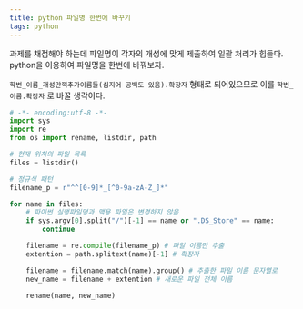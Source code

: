 ```yaml
---
title: python 파일명 한번에 바꾸기
tags: python
---
```


과제를 채점해야 하는데 파일명이 각자의 개성에 맞게 제출하여 일괄 처리가 힘들다.
python을 이용하여 파일명을 한번에 바꿔보자.

`학번_이름_개성만끽추가이름들(심지어 공백도 있음).확장자` 형태로 되어있으므로 이를
`학번_이름.확장자` 로  바꿀 생각이다.

```python
# -*- encoding:utf-8 -*-
import sys
import re
from os import rename, listdir, path

# 현재 위치의 파일 목록
files = listdir()

# 정규식 패턴
filename_p = r"^^[0-9]*_[^0-9a-zA-Z_]*"

for name in files:
    # 파이썬 실행파일명과 맥용 파일은 변경하지 않음
    if sys.argv[0].split("/")[-1] == name or ".DS_Store" == name:
        continue

    filename = re.compile(filename_p) # 파일 이름만 추출
    extention = path.splitext(name)[-1] # 확장자

    filename = filename.match(name).group() # 추출한 파일 이름 문자열로
    new_name = filename + extention # 새로운 파일 전체 이름

    rename(name, new_name)
```